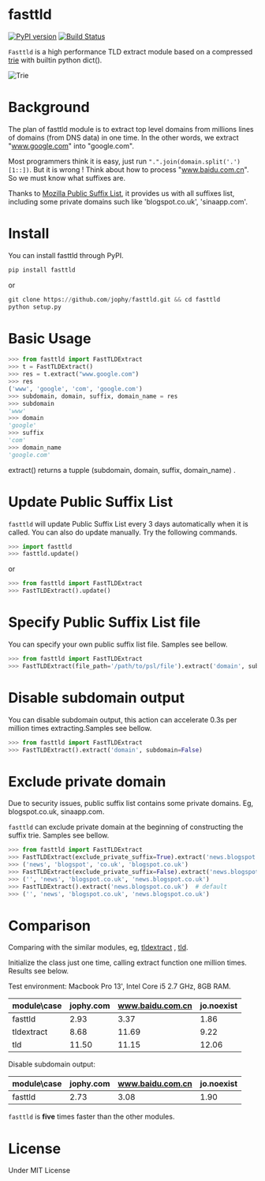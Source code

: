 fasttld
=======
[![PyPI version](https://badge.fury.io/py/fasttld.svg)](https://badge.fury.io/py/fasttld)
[![Build Status](https://api.travis-ci.org/jophy/fasttld.svg?branch=master)](https://travis-ci.org/jophy/fasttld)

`Fasttld` is a high performance TLD extract module based on a compressed [trie](https://en.wikipedia.org/wiki/Trie) 
with builtin python dict().

![Trie](https://upload.wikimedia.org/wikipedia/commons/b/be/Trie_example.svg)

# Background
The plan of fasttld module is to extract top level domains from millions lines of domains (from DNS data) in one time. 
In the other words, we extract "www.google.com" into "google.com". 
 
Most programmers think it is easy, just run `".".join(domain.split('.')[1::])`. But it is wrong ! Think about how to 
process "www.baidu.com.cn". So we must know what suffixes are.

Thanks to [Mozilla Public Suffix List](http://www.publicsuffix.org), it provides us with all suffixes list, including 
some private domains such like 'blogspot.co.uk', 'sinaapp.com'.

# Install
You can install fasttld through PyPI.
```python
pip install fasttld
```
or
```python
git clone https://github.com/jophy/fasttld.git && cd fasttld
python setup.py
```

# Basic Usage
```python
>>> from fasttld import FastTLDExtract
>>> t = FastTLDExtract()
>>> res = t.extract("www.google.com")
>>> res
('www', 'google', 'com', 'google.com')
>>> subdomain, domain, suffix, domain_name = res
>>> subdomain
'www'
>>> domain
'google'
>>> suffix
'com'
>>> domain_name
'google.com'
```
extract() returns a tupple (subdomain, domain, suffix, domain_name) .

# Update Public Suffix List
`fasttld` will update Public Suffix List every 3 days automatically when it is called.
You can also do update manually. Try the following commands.
```python
>>> import fasttld
>>> fasttld.update()
```
or
```python
>>> from fasttld import FastTLDExtract
>>> FastTLDExtract().update()
```

# Specify Public Suffix List file
You can specify your own public suffix list file. Samples see bellow.
```python
>>> from fasttld import FastTLDExtract
>>> FastTLDExtract(file_path='/path/to/psl/file').extract('domain', subdomain=False)
```

# Disable subdomain output
You can disable subdomain output, this action can accelerate 0.3s per million times extracting.Samples see bellow.
```python
>>> from fasttld import FastTLDExtract
>>> FastTLDExtract().extract('domain', subdomain=False)
```
# Exclude private domain
Due to security issues, public suffix list contains some private domains. Eg, blogspot.co.uk, sinaapp.com.

`fasttld` can exclude private domain at the beginning of constructing the suffix trie. Samples see bellow.

```python
>>> from fasttld import FastTLDExtract
>>> FastTLDExtract(exclude_private_suffix=True).extract('news.blogspot.co.uk')
>>> ('news', 'blogspot', 'co.uk', 'blogspot.co.uk')
>>> FastTLDExtract(exclude_private_suffix=False).extract('news.blogspot.co.uk')
>>> ('', 'news', 'blogspot.co.uk', 'news.blogspot.co.uk')
>>> FastTLDExtract().extract('news.blogspot.co.uk')  # default
>>> ('', 'news', 'blogspot.co.uk', 'news.blogspot.co.uk')
```

# Comparison
Comparing with the similar modules, eg, [tldextract](https://github.com/john-kurkowski/tldextract) , 
[tld](https://github.com/barseghyanartur/tld). 

Initialize the class just one time, calling extract function one million times. Results see below.

Test environment: Macbook Pro 13', Intel Core i5 2.7 GHz, 8GB RAM.


 module\case | jophy.com | www.baidu.com.cn|jo.noexist
-------------|-----------|-----------------|----------
fasttld      |    2.93   |       3.37      |  1.86
tldextract   |    8.68   |      11.69      |  9.22
tld          |   11.50   |      11.15      |  12.06

Disable subdomain output:

 module\case | jophy.com | www.baidu.com.cn|jo.noexist
-------------|-----------|-----------------|----------
fasttld      |    2.73   |       3.08      |  1.90

`fasttld` is **five** times faster than the other modules.

# License
Under MIT License